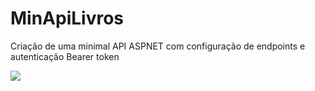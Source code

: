 # MinApiLivros

Criação de uma minimal API ASPNET com configuração de endpoints e autenticação Bearer token

![](https://github.com/DevFelipe10/MinApiLivros/assets/55570224/c3319194-1441-4458-a5c4-29711399f352)
